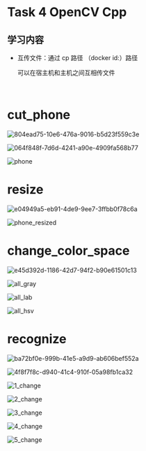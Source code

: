 # Task 4 OpenCV Cpp

## 学习内容

- 互传文件：通过 cp 路径 （docker id:）路径
  
  可以在宿主机和主机之间互相传文件
  
  <br/>

  
# cut_phone
![804ead75-10e6-476a-9016-b5d23f559c3e](https://github.com/user-attachments/assets/1e743b31-25c0-4de9-981f-763fbecfbfa8)


![064f848f-7d6d-4241-a90e-4909fa568b77](https://github.com/user-attachments/assets/66de4e76-a25c-40f2-9c91-68d17e1a732b)


![phone](https://github.com/user-attachments/assets/465cc1f0-dec7-4bd4-8909-6d2bc57e504b)

# resize
![e04949a5-eb91-4de9-9ee7-3ffbb0f78c6a](https://github.com/user-attachments/assets/9cac2a3e-a08c-4518-bfce-1dbf5c5814b5)


![phone_resized](https://github.com/user-attachments/assets/b3c8b70c-0f01-4dcf-afec-f13546959974)

# change_color_space
![e45d392d-1186-42d7-94f2-b90e61501c13](https://github.com/user-attachments/assets/828c1a59-93b7-43d9-b226-382e6ea30afa)


![all_gray](https://github.com/user-attachments/assets/5a54835e-6d44-426f-920e-52e769cf8c54)


![all_lab](https://github.com/user-attachments/assets/5fee5e66-4d66-4124-a8f1-8ce7fcb70f2e)


![all_hsv](https://github.com/user-attachments/assets/b57ca0fa-1290-4651-94d7-af9895d5ee5f)

# recognize
![ba72bf0e-999b-41e5-a9d9-ab606bef552a](https://github.com/user-attachments/assets/f2b5bd35-183b-4263-9f11-eea0c5d13fa0)


![4f8f7f8c-d940-41c4-910f-05a98fb1ca32](https://github.com/user-attachments/assets/ac18e9eb-1dba-4e8d-a1e7-0ddda7e26899)


![1_change](https://github.com/user-attachments/assets/7b42a421-83a6-4281-9c6d-0860847fa3e9)


![2_change](https://github.com/user-attachments/assets/721efe82-3801-4544-91e5-b4ec17e92973)


![3_change](https://github.com/user-attachments/assets/9eb79a21-8052-45fe-bfe8-d8d171adc0b2)


![4_change](https://github.com/user-attachments/assets/32e96ec4-fe20-4b69-9429-6841106d1829)


![5_change](https://github.com/user-attachments/assets/14afdf68-7afd-47ce-83c2-36ded221897a)





